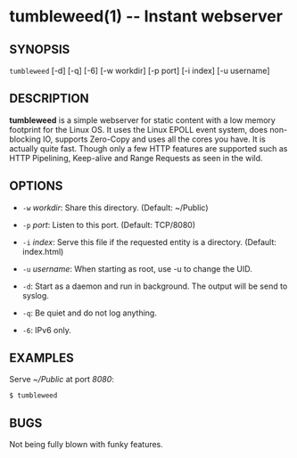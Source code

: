 tumbleweed(1) -- Instant webserver
==================================

## SYNOPSIS

`tumbleweed` [-d] [-q] [-6] [-w workdir] [-p port] [-i index] [-u username]

## DESCRIPTION

**tumbleweed** is a simple webserver for static content with a low memory footprint
for the Linux OS. It uses the Linux EPOLL event system, does non-blocking IO,
supports Zero-Copy and uses all the cores you have. It is actually quite fast.
Though only a few HTTP features are supported such as HTTP Pipelining,
Keep-alive and Range Requests as seen in the wild.

## OPTIONS

  * `-w` *workdir*:
    Share this directory. (Default: ~/Public)

  * `-p` *port*:
	Listen to this port. (Default: TCP/8080)

  * `-i` *index*:
	Serve this file if the requested entity is a directory. (Default: index.html)

  * `-u` *username*:
    When starting as root, use -u to change the UID.

  * `-d`:
	Start as a daemon and run in background. The output will be send to syslog.

  * `-q`:
	Be quiet and do not log anything.

  * `-6`:
	IPv6 only.

## EXAMPLES

Serve *~/Public* at port *8080*:

	$ tumbleweed

## BUGS

Not being fully blown with funky features.
